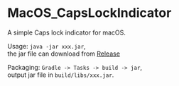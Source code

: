 # MacOS_CapsLockIndicator
A simple Caps lock indicator for macOS.

Usage: `java -jar xxx.jar`,   
the jar file can download from [Release](https://github.com/VergeDX/MacOS_CapsLockIndicator/releases)

Packaging: `Gradle -> Tasks -> build -> jar`,  
output jar file in `build/libs/xxx.jar`.
